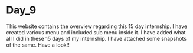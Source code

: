 # Day_9

This website contains the overview regarding this 15 day internship.
I have created various menu and included sub menu inside it.
I have added what all I did in these 15 days of my internship. 
I have attached some snapshots of the same.
Have a look!!
